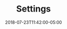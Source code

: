 ---
translationKey: "settings"
title: "Settings"
date: 2018-07-23T11:42:00-05:00
description: "cogs"
---